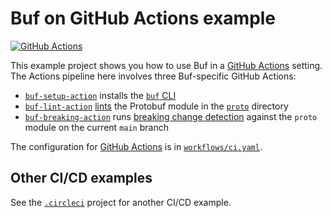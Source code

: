 # Buf on GitHub Actions example

[![GitHub Actions](https://github.com/bufbuild/buf-examples/workflows/CI/badge.svg)](https://github.com/bufbuild/buf-examples/actions?workflow=CI)

This example project shows you how to use Buf in a [GitHub Actions][actions] setting. The Actions pipeline here involves three Buf-specific GitHub Actions:

* [`buf-setup-action`][buf-setup] installs the [`buf` CLI][cli]
* [`buf-lint-action`][buf-lint] [lints][lint] the Protobuf module in the [`proto`](../proto) directory
* [`buf-breaking-action`][buf-breaking] runs [breaking change detection][breaking] against the `proto` module on the current `main` branch

The configuration for [GitHub Actions][actions] is in [`workflows/ci.yaml`](./workflows/ci.yaml).

## Other CI/CD examples

See the [`.circleci`](../.circleci) project for another CI/CD example.

[actions]: https://docs.github.com/actions
[breaking]: https://docs.buf.build/breaking
[buf-breaking]: https://github.com/bufbuild/buf-breaking-action
[buf-lint]: https://github.com/bufbuild/buf-lint-action
[buf-setup]: https://github.com/bufbuild/buf-setup-action
[cli]: https://github.com/bufbuild/buf
[lint]: https://docs.buf.build/lint
